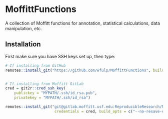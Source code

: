 MoffittFunctions
=============

A collection of Moffitt functions for annotation, statistical calculations, data manipulation, etc.

## Installation

First make sure you have SSH keys set up, then type:

```r
# If installing from GitHub
remotes::install_git("https://github.com/wfulp/MoffittFunctions", build_opts = NULL)


# If installing from Moffitt GitLab
cred = git2r::cred_ssh_key(
    publickey = "MYPATH/.ssh/id_rsa.pub", 
    privatekey = "MYPATH/.ssh/id_rsa")

remotes::install_git("git@gitlab.moffitt.usf.edu:ReproducibleResearch/MoffittFunctions.git", 
                      credentials = cred, build_opts = c("--no-resave-data"))
```
